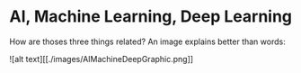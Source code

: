 # AI, Machine Learning, Deep Learning

How are thoses three things related? An image explains better than words:


![alt text][[./images/AIMachineDeepGraphic.png]]



